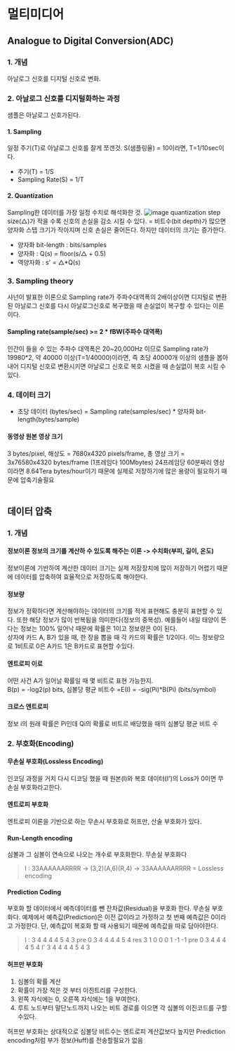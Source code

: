# 멀티미디어


## Analogue to Digital Conversion(ADC)
### 1. 개념
아날로그 신호를 디지털 신호로 변화.

### 2. 아날로그 신호를 디지털화하는 과정
샘플은 아날로그 신호가된다. 

#### 1. Sampling
일정 주기(T)로 아날로그 신호를 잘게 쪼갠것. S(샘플링율) = 10이라면, T=1/10sec이다.
* 주기(T) = 1/S
* Sampling Rate(S) = 1/T  


#### 2. Quantization
Sampling한 데이터를 가장 일정 수치로 해석화한 것.
![image](https://user-images.githubusercontent.com/56042451/192537529-71f088c5-b8d8-489e-961b-fd21ef9d3d9f.png)
quantization step size(△)가 작을 수록 신호의 손실을 감소 시킬 수 있다. = 비트수(bit depth)가 많으면 양자화 스텝 크기가 작아지며 신호 손실은 줄어든다. 하지만 데이터의 크기는 증가한다.

* 양자화 bit-length : bits/samples
* 양자화 : Q(s) = floor(s/△ + 0.5)
* 역양자화 : s' = △\*Q(s)

### 3. Sampling theory
샤넌이 발표한 이론으로 Sampling rate가 주파수대역폭의 2배이상이면 디지털로 변환된 아날로그 신호를 다시 아날로그신호로 복구했을 때 손실없이 복구할 수 있다는 이론이다.

#### Sampling rate(sample/sec) >= 2 * fBW(주파수 대역폭) 

인간이 들을 수 있는 주파수 대역폭은 20~20,000Hz 이므로 Sampling rate가 19980\*2, 약 40000 이상(T=1/40000)이라면, 즉 초당 40000개 이상의 샘플을 봅아내어 디지털 신호로 변환시키면 아날로그 신호로 복호 시켰을 때 손실없이 복호 시킬 수있다.

### 4. 데이터 크기
* 초당 데이터 (bytes/sec) = Sampling rate(samples/sec) * 양자화 bit-length(bytes/sample)

#### 동영상 원본 영상 크기
3 bytes/pixel, 해상도 = 7680x4320 pixels/frame, 총 영상 크기 = 3x76580x4320 bytes/frame (1프레임다 100Mbytes)
24프레임당 60분짜리 영상이라면 8.64Tera bytes/hour이기 때문에 실제로 저장하기에 많은 용량이 필요하기 때문에 압축기술필요
<br></br>
## 데이터 압축
### 1. 개념
#### 정보이론 정보의 크기를 계산하 수 있도록 해주는 이론 -> 수치화(부피, 길이, 온도)
정보이론에 기반하여 계산한 데이터 크기는 실제 저장장치에 많이 저장하기 어렵기 때문에 데이터를 압축하여 효율적으로 저장하도록 해야한다.

#### 정보량
정보가 정확하다면 계산해야하는 데이터의 크기를 적게 표현해도 충분히 표현할 수 있다. 또한 해당 정보가 많이 반복됨을 의미한다(정보의 중복성). 예를들어 내일 태양이 뜬다는 정보는 100% 일어낙 때문에 확률은 1이고 정보량은 0이 된다.  
상자에 카드 A, B가 있을 때, 한 장을 뽑을 때 각 카드의 확률은 1/2이다. 이느 정보량으로 1비트로 0은 A카드 1은 B카드로 표현할 수있다.

#### 엔트로피 이로
어떤 사건 A가 일어날 확률일 때 몇 비트로 표현 가능한지.  
B(p) = -log2(p) bits, 심볼당 평균 비트수 =E(I) = -sig(Pi)\*B(Pi) (bits/symbol)

#### 크로스 엔트로피
정보 i의 원래 확률은 Pi인데 Qi의 확률로 비트르 배당했을 때의 심볼당 평균 비트 수

### 2. 부호화(Encoding)

#### 무손실 부호화(Lossless Encoding)
인코딩 과정을 거치 다시 디코딩 했을 때 원본(I)와 복호 데이터(I')의 Loss가 0이면 무손실 부호화라고한다.

#### 엔트로피 부호화
엔트로피 이론을 기반으로 하는 무손시 부호화로 허프만, 산술 부호화가 있다.

#### Run-Length encoding
심볼과 그 심볼이 연속으로 나오는 개수로 부호화한다. 무손실 부호화다
> I : 33AAAAAARRRR -> (3,2)(A,6)(R,4) -> 33AAAAAARRRR = Lossless encoding

#### Prediction Coding
부호화 할 데이터에서 예측데이터를 뺀 잔차값(Residual)을 부호화 한다. 무손실 부호화다. 예제에서 예측값(Prediction)은 이전 값이라고 가정하고 첫 번째 예측값은 0이라고 가정한다. 단, 예측값이 복호화 할 때 사용되기 때문에 예측값을 따로 담아야한다.
> I : 3 4 4 4 4 5 4 3
> pre 0 3 4 4 4 4 5 4
> res 3 1 0 0 0 1 -1 -1 
> pre 0 3 4 4 4 4 5 4
> I'  3 4 4 4 4 5 4 3

#### 허프만 부호화
1. 심볼의 확률 계산
2. 확률이 가장 적은 것 부터 이진트리를 구성한다.
3. 왼쪽 자식에는 0, 오른쪽 자식에는 1을 부여한다.
4. 루트 노드부터 말단노드까지 나오는 비트 경로를 이으면 각 심볼의 이진코드를 구할 수있다.

허프만 부호화는 상대적으로 심볼당 비트수는 엔트로피 계산값보다 높지만 Prediction encoding처럼 부가 정보(Huff)를 전송할필요가 없음





